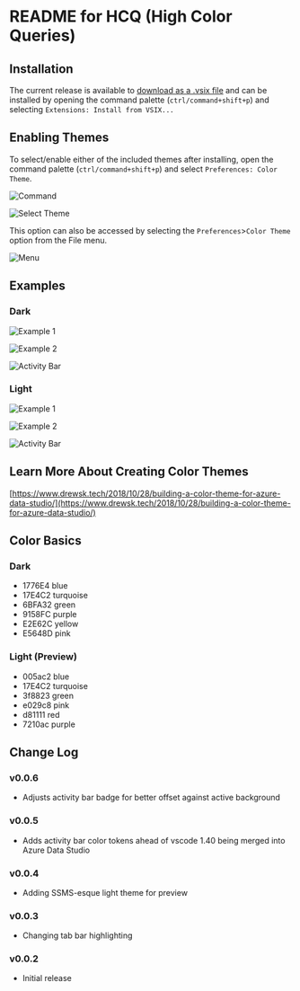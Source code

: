 # README for HCQ (High Color Queries)

## Installation
The current release is available to [download as a .vsix file](https://github.com/dzsquared/high-color-queries/releases/download/0.0.6/hcq--high-color-queries--0.0.6.vsix) and can be installed by opening the command palette (`ctrl/command+shift+p`) and selecting `Extensions: Install from VSIX...`

## Enabling Themes
To select/enable either of the included themes after installing, open the command palette (`ctrl/command+shift+p`) and select `Preferences: Color Theme`.

![Command](https://raw.githubusercontent.com/dzsquared/high-color-queries/master/images/colortheme.PNG)


![Select Theme](https://raw.githubusercontent.com/dzsquared/high-color-queries/master/images/colortheme3.PNG)


This option can also be accessed by selecting the `Preferences`>`Color Theme` option from the File menu.

![Menu](https://raw.githubusercontent.com/dzsquared/high-color-queries/master/images/colortheme2.PNG)


## Examples
### Dark
![Example 1](https://raw.githubusercontent.com/dzsquared/high-color-queries/master/images/hcq_example1.PNG)

![Example 2](https://raw.githubusercontent.com/dzsquared/high-color-queries/master/images/hcq_example2.PNG)

![Activity Bar](https://raw.githubusercontent.com/dzsquared/high-color-queries/master/images/activitybar1.png)

### Light
![Example 1](https://raw.githubusercontent.com/dzsquared/high-color-queries/master/images/light_hcq_example1.PNG)

![Example 2](https://raw.githubusercontent.com/dzsquared/high-color-queries/master/images/light_hcq_example2.PNG)

![Activity Bar](https://raw.githubusercontent.com/dzsquared/high-color-queries/master/images/activitybar2.png)

## Learn More About Creating Color Themes
[https://www.drewsk.tech/2018/10/28/building-a-color-theme-for-azure-data-studio/](https://www.drewsk.tech/2018/10/28/building-a-color-theme-for-azure-data-studio/)

## Color Basics
### Dark
- 1776E4 blue
- 17E4C2 turquoise
- 6BFA32 green
- 9158FC purple
- E2E62C yellow
- E5648D pink

### Light (Preview)
- 005ac2 blue
- 17E4C2 turquoise
- 3f8823 green
- e029c8 pink
- d81111 red
- 7210ac purple

## Change Log

### v0.0.6
- Adjusts activity bar badge for better offset against active background

### v0.0.5
- Adds activity bar color tokens ahead of vscode 1.40 being merged into Azure Data Studio

### v0.0.4
- Adding SSMS-esque light theme for preview

### v0.0.3
- Changing tab bar highlighting

### v0.0.2
- Initial release
